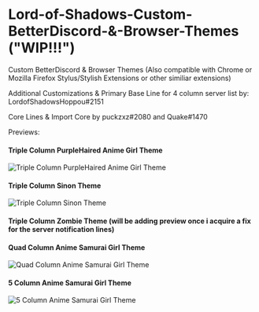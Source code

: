 # Lord-of-Shadows-Custom-BetterDiscord-&-Browser-Themes  ("WIP!!!")
Custom BetterDiscord & Browser Themes
(Also compatible with Chrome or Mozilla Firefox Stylus/Stylish Extensions or other similiar extensions)

Additional Customizations & Primary Base Line for 4 column server list by: LordofShadowsHoppou#2151

Core Lines & Import Core by puckzxz#2080 and Quake#1470







Previews:


#### Triple Column PurpleHaired Anime Girl Theme
![Triple Column PurpleHaired Anime Girl Theme](https://i.imgur.com/B3KUKcf.png)



#### Triple Column Sinon Theme
![Triple Column Sinon Theme](https://i.imgur.com/RIQldY1.png)



#### Triple Column Zombie Theme (will be adding preview once i acquire a fix for the server notification lines)




#### Quad Column Anime Samurai Girl Theme

![Quad Column Anime Samurai Girl Theme](https://i.imgur.com/6e7TLBZ.png)



#### 5 Column Anime Samurai Girl Theme
![5 Column Anime Samurai Girl Theme](https://i.imgur.com/sslmgvK.png)
